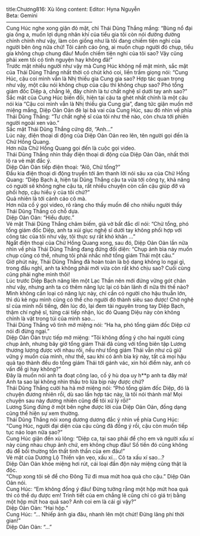 title:Chương816: Xù lông
content:
Editor: Hyna Nguyễn<br>Beta: Gemini<br>————————————————–<br>Cung Húc nghe xong giận đỏ mặt, chỉ Thái Dũng Thắng mắng: “Bùng nổ đại gia ông a, muốn lợi dụng nhân khí của tiểu gia tôi còn nói đường đường chính chính như vậy, làm còn giống như là tôi đang chiếm tiện nghi của người bên ông nữa chứ! Tôi cảnh cáo ông, ai muốn chụp người đó chụp, tiểu gia không chụp chung đâu! Muốn chiếm tiện nghi của tôi sao? Vậy cũng phải xem tôi có tình nguyện hay không đã!”<br>Trước mặt nhiều người như vậy mà Cung Húc không nể mặt mình, sắc mặt của Thái Dũng Thắng nhất thời có chút khó coi, liền trầm giọng nói: “Cung Húc, cậu coi mình vẫn là Nhị thiếu gia Cung gia sao? Hợp tác quan trọng như vậy, một câu nói không chụp của cậu thì không chụp sao? Phó tổng giám đốc Diệp à, chẳng lẽ, đây chính là tư chất nghệ sĩ dưới tay anh sao?”<br>Sắc mặt của Cung Húc biến đổi, hiện tại cậu ta ghét nhất chính là một câu nói kia “Cậu coi mình vẫn là Nhị thiếu gia Cung gia”, đang tức giận muốn mở miệng mắng, Diệp Oản Oản đè lại bả vai của Cung Húc, sau đó nhìn về phía Thái Dũng Thắng: “Tư chất nghệ sĩ của tôi như thế nào, còn chưa tới phiên người ngoài xen vào.”<br>Sắc mặt Thái Dũng Thắng cứng đờ, “Anh…”<br>Lúc này, điện thoại di động của Diệp Oản Oản reo lên, tên người gọi đến là Chử Hồng Quang.<br>Hơn nữa Chử Hồng Quang gọi đến là cuộc gọi video.<br>Thái Dũng Thắng nhìn thấy điện thoại di động của Diệp Oản Oản, nhất thời lộ ra vẻ mặt đắc ý.<br>Diệp Oản Oản tiếp điện thoại: “Alô, Chử tổng?”<br>Đầu kia điện thoại di động truyền tới âm thanh lời nói sâu xa của Chử Hồng Quang: “Diệp Bạch à, hiện tại Dũng Thắng cậu ta vừa tới công ty, khả năng có người sẽ không nghe cậu ta, rất nhiều chuyện còn cần cậu giúp đỡ và phối hợp, cậu hiểu ý của tôi chứ?”<br>Quả nhiên là tới cảnh cáo cô mà.<br>Hơn nữa cố ý gọi video, rõ ràng cho thấy muốn để cho nhiều người thấy Thái Dũng Thắng có chỗ dựa.<br>Diệp Oản Oản: “Hiểu được.”<br>Vẻ mặt Thái Dũng Thắng châm biếm, giả vờ bất đắc dĩ nói: “Chử tổng, phó tổng giám đốc Diệp, anh ta xúi giục nghệ sĩ dưới tay không phối hợp với công tác của tôi như vậy, tôi thực sự rất khó khăn …”<br>Ngắt điện thoại của Chử Hồng Quang xong, sau đó, Diệp Oản Oản lần nữa nhìn về phía Thái Dũng Thắng đang đứng đối diện: “Chụp ảnh bìa này muốn chụp cũng có thể, nhưng tôi phải nhắc nhở tổng giám Thái một câu.”<br>Giờ phút này, Thái Dũng Thắng đã hoàn toàn là bộ dạng không lo ngại gì, trong đầu nghĩ, anh ta không phải mới vừa còn rất khó chịu sao? Cuối cùng cũng phải nghe mình thôi!<br>Lúc trước Diệp Bạch nâng lên một Lạc Thần nên mới đứng vững gót chân như vậy, nhưng anh ta có thêm năng lực lại có bản lãnh đi nữa thì thế nào? Mình không cần loại có năng lực này, chỉ cần có người cho hậu thuẫn lớn, thì dù kẻ ngu mình cũng có thể cho người đó thành siêu sao được! Chờ nghệ sĩ của mình nổi tiếng, đến lúc đó, lại đem tài nguyên trong tay Diệp Bạch, thậm chí nghệ sĩ, từng cái tiếp nhận, lúc đó Quang Diệu này còn không chính là vật trong túi của mình sao…<br>Thái Dũng Thắng vô tình mở miệng nói: “Ha ha, phó tổng giám đốc Diệp cứ nói đi đừng ngại.”<br>Diệp Oản Oản trực tiếp mở miệng: “Tôi không đồng ý cho hai người cùng chụp ảnh, nhưng bây giờ tổng giám Thái đã cùng với tổng biên tập Lương thương lượng được với nhau rồi, nếu như tổng giám Thái vẫn như cũ giữ vững ý muốn của mình, như thế, sau khi có ảnh bìa kỳ này, tất cả mọi hậu quả tạo thành đều do tổng giám Thái tới gánh vác, xin hỏi điểm này, anh có vấn đề gì hay không?”<br>Đây là muốn nói anh ta đoạt công lao, cố ý hù dọa uy h**p anh ta đây mà! Anh ta sao lại không nhìn thấu trò lừa bịp này được chứ?<br>Thái Dũng Thắng cười ha hả mở miệng nói: “Phó tổng giám đốc Diệp, đó là chuyện đương nhiên rồi, dù sao lần hợp tác này, là tôi nói thành mà! Mọi chuyện sau này đương nhiên cũng để tôi xử lý rồi!”<br>Lương Sùng đứng ở một bên nghe được lời của Diệp Oản Oản, đồng dạng cũng thể hiện sự xem thường.<br>Thái Dũng Thắng nói xong dương dương đắc ý nhìn về phía Cung Húc: “Cung Húc, người đại diện của cậu cũng đã đồng ý rồi, cậu còn muốn tiếp tục náo loạn nữa sao?”<br>Cung Húc giận đến xù lông: “Diệp ca, tại sao phải để cho em và người xấu xí này cùng nhau chụp ảnh chứ, em không chụp đâu! Số tiền đó cũng không đủ để bồi thường tổn thất tinh thần của em đâu!”<br>Vẻ mặt của Dương Lộ Thiến vặn vẹo, xấu xí… Cô ta xấu xí sao…?<br>Diệp Oản Oản khóe miệng hơi rút, cái loại đần độn này miệng cũng thật là độc.<br>“Chụp xong tôi sẽ để cho Đông Tử đi mua mứt hoa quả cho cậu.” Diệp Oản Oản nói.<br>Cung Húc: “Em không đồng ý đâu! Đừng tưởng rằng một hộp mứt hoa quả thì có thể dụ được em! Trinh tiết của em chẳng lẽ cũng chỉ có giá trị bằng một hộp mứt hoa quả sao? Anh coi em là cái gì vậy?”<br>Diệp Oản Oản: “Hai hộp.”<br>Cung Húc: “… Nhiếp ảnh gia đâu, nhanh lên một chút! Đừng lãng phí thời gian!”<br>Diệp Oản Oản: “…”